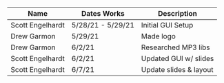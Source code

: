 |    Name          | Dates Works       |     Description        |
| ---------------  | ----------------  | ---------------------- |
| Scott Engelhardt | 5/28/21 - 5/29/21 | Initial GUI Setup      |
| Drew Garmon      | 5/29/21           | Made logo              |
| Drew Garmon      | 6/2/21            | Researched MP3 libs    |
| Scott Engelhardt | 6/2/21            | Updated GUI w/ slides  |
| Scott Engelhardt | 6/7/21            | Update slides & layout |
